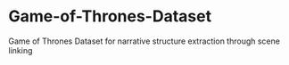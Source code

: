 # Game-of-Thrones-Dataset
Game of Thrones Dataset for narrative structure extraction through scene linking
